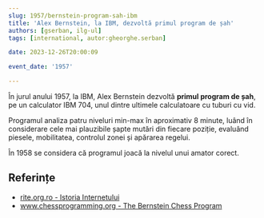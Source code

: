 ```yaml
---
slug: 1957/bernstein-program-sah-ibm
title: 'Alex Bernstein, la IBM, dezvoltă primul program de șah'
authors: [gserban, ilg-ul]
tags: [international, autor:gheorghe.serban]

date: 2023-12-26T20:00:09

event_date: '1957'

---
```


În jurul anului 1957, la IBM, Alex Bernstein  dezvoltă
**primul program de șah**,
pe un calculator IBM 704, unul dintre ultimele calculatoare cu
tuburi cu vid.

<!-- truncate -->

Programul analiza patru niveluri min-max în aproximativ 8 minute,
luând în considerare cele mai plauzibile șapte mutări din fiecare
poziție, evaluând piesele, mobilitatea, controlul zonei și apărarea
regelui.

În 1958 se considera că programul joacă la nivelul unui amator corect.

## Referințe

- [rite.org.ro - Istoria Internetului](https://rite.org.ro/istoria-internetului/)
- [www.chessprogramming.org - The Bernstein Chess Program](https://www.chessprogramming.org/The_Bernstein_Chess_Program)
